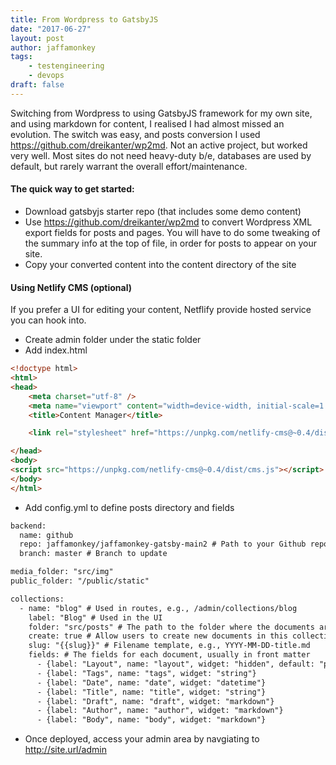 ```yaml
---
title: From Wordpress to GatsbyJS
date: "2017-06-27"
layout: post
author: jaffamonkey
tags:
    - testengineering
    - devops
draft: false
---
```


Switching from Wordpress to using GatsbyJS framework for my own site, and using markdown for content, I realised I had almost missed an evolution. The switch was easy, and posts conversion I used https://github.com/dreikanter/wp2md.  Not an active project, but worked very well.  Most sites do not need heavy-duty b/e, databases are used by default, but rarely warrant the overall effort/maintenance.

#### The quick way to get started:

* Download gatsbyjs starter repo (that includes some demo content)
* Use https://github.com/dreikanter/wp2md to convert Wordpress XML export fields for posts and pages.  You will have to do some tweaking of the summary info at the top of file, in order for posts to appear on your site.
* Copy your converted content into the content directory of the site

#### Using Netlify CMS (optional)

If you prefer a UI for editing your content, Netflify provide hosted service you can hook into.

* Create admin folder under the static folder
* Add index.html

``` html
<!doctype html>
<html>
<head>
    <meta charset="utf-8" />
    <meta name="viewport" content="width=device-width, initial-scale=1.0" />
    <title>Content Manager</title>

    <link rel="stylesheet" href="https://unpkg.com/netlify-cms@~0.4/dist/cms.css" />

</head>
<body>
<script src="https://unpkg.com/netlify-cms@~0.4/dist/cms.js"></script>
</body>
</html>
```
* Add config.yml to define posts directory and fields
``` html
backend:
  name: github
  repo: jaffamonkey/jaffamonkey-gatsby-main2 # Path to your Github repository
  branch: master # Branch to update

media_folder: "src/img"
public_folder: "/public/static"

collections:
  - name: "blog" # Used in routes, e.g., /admin/collections/blog
    label: "Blog" # Used in the UI
    folder: "src/posts" # The path to the folder where the documents are stored
    create: true # Allow users to create new documents in this collection
    slug: "{{slug}}" # Filename template, e.g., YYYY-MM-DD-title.md
    fields: # The fields for each document, usually in front matter
      - {label: "Layout", name: "layout", widget: "hidden", default: "post"}
      - {label: "Tags", name: "tags", widget: "string"}
      - {label: "Date", name: "date", widget: "datetime"}
      - {label: "Title", name: "title", widget: "string"}
      - {label: "Draft", name: "draft", widget: "markdown"}
      - {label: "Author", name: "author", widget: "markdown"}
      - {label: "Body", name: "body", widget: "markdown"}
```
* Once deployed, access your admin area by navgiating to http://site.url/admin